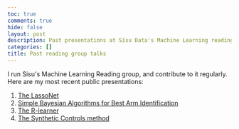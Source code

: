 ```yaml
---
toc: true
comments: true
hide: false
layout: post
description: Past presentations at Sisu Data's Machine Learning reading group
categories: []
title: Past reading group talks
---
```


I run Sisu's Machine Learning Reading group, and contribute to it regularly. Here are my most recent public presentations:

1. [The LassoNet](https://sisuml.notion.site/LassoNet-Neural-Networks-with-Feature-Sparsity-5614600dc6284e71af8e4afe4d660f16)
2. [Simple Bayesian Algorithms for Best Arm Identification](https://sisuml.notion.site/Simple-Bayesian-algorithms-for-best-arm-identification-12e0c96a11e143ffb48827b376d44982)
3. [The R-learner](https://sisudata.com/blog/machine-learning-reading-group/r-learner-december-7-2020)
4. [The Synthetic Controls method](https://sisudata.com/blog/machine-learning-reading-group/the-synthetic-controls-method-july-6-2020)

